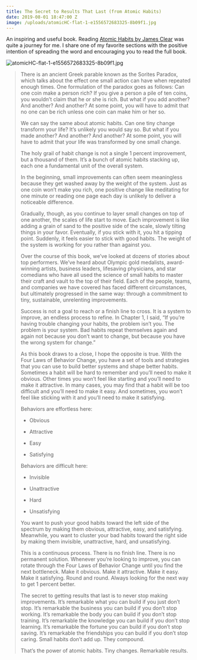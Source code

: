 ```yaml
---
title: The Secret to Results That Last (from Atomic Habits)
date: 2019-08-01 18:47:00 Z
image: /uploads/atomicHC-flat-1-e1556572683325-8b09f1.jpg
---
```


An inspiring and useful book. Reading [Atomic Habits by James Clear](https://jamesclear.com/atomic-habits) was quite a journey for me. I share one of my favorite sections with the positive intention of spreading the word and encouraging you to read the full book.

![atomicHC-flat-1-e1556572683325-8b09f1.jpg](/uploads/atomicHC-flat-1-e1556572683325-8b09f1.jpg)

> There is an ancient Greek parable known as the Sorites Paradox, which talks about the effect one small action can have when repeated enough times. One formulation of the paradox goes as follows: Can one coin make a person rich? If you give a person a pile of ten coins, you wouldn’t claim that he or she is rich. But what if you add another? And another? And another? At some point, you will have to admit that no one can be rich unless one coin can make him or her so.
>
> We can say the same about atomic habits. Can one tiny change transform your life? It’s unlikely you would say so. But what if you made another? And another? And another? At some point, you will have to admit that your life was transformed by one small change.
>
> The holy grail of habit change is not a single 1 percent improvement, but a thousand of them. It’s a bunch of atomic habits stacking up, each one a fundamental unit of the overall system.
>
> In the beginning, small improvements can often seem meaningless because they get washed away by the weight of the system. Just as one coin won’t make you rich, one positive change like meditating for one minute or reading one page each day is unlikely to deliver a noticeable difference.
>
> Gradually, though, as you continue to layer small changes on top of one another, the scales of life start to move. Each improvement is like adding a grain of sand to the positive side of the scale, slowly tilting things in your favor. Eventually, if you stick with it, you hit a tipping point. Suddenly, it feels easier to stick with good habits. The weight of the system is working for you rather than against you.
>
> Over the course of this book, we’ve looked at dozens of stories about top performers. We’ve heard about Olympic gold medalists, award-winning artists, business leaders, lifesaving physicians, and star comedians who have all used the science of small habits to master their craft and vault to the top of their field. Each of the people, teams, and companies we have covered has faced different circumstances, but ultimately progressed in the same way: through a commitment to tiny, sustainable, unrelenting improvements.
>
> Success is not a goal to reach or a finish line to cross. It is a system to improve, an endless process to refine. In Chapter 1, I said, “If you’re having trouble changing your habits, the problem isn’t you. The problem is your system. Bad habits repeat themselves again and again not because you don’t want to change, but because you have the wrong system for change.”
>
> As this book draws to a close, I hope the opposite is true. With the Four Laws of Behavior Change, you have a set of tools and strategies that you can use to build better systems and shape better habits. Sometimes a habit will be hard to remember and you’ll need to make it obvious. Other times you won’t feel like starting and you’ll need to make it attractive. In many cases, you may find that a habit will be too difficult and you’ll need to make it easy. And sometimes, you won’t feel like sticking with it and you’ll need to make it satisfying.
>
> Behaviors are effortless here:
>
> * Obvious
>
> * Attractive
>
> * Easy
>
> * Satisfying
>
> Behaviors are difficult here:
>
> * Invisible
>
> * Unattractive
>
> * Hard
>
> * Unsatisfying
>
> You want to push your good habits toward the left side of the spectrum by making them obvious, attractive, easy, and satisfying. Meanwhile, you want to cluster your bad habits toward the right side by making them invisible, unattractive, hard, and unsatisfying.
>
> This is a continuous process. There is no finish line. There is no permanent solution. Whenever you’re looking to improve, you can rotate through the Four Laws of Behavior Change until you find the next bottleneck. Make it obvious. Make it attractive. Make it easy. Make it satisfying. Round and round. Always looking for the next way to get 1 percent better.
>
> The secret to getting results that last is to never stop making improvements. It’s remarkable what you can build if you just don’t stop. It’s remarkable the business you can build if you don’t stop working. It’s remarkable the body you can build if you don’t stop training. It’s remarkable the knowledge you can build if you don’t stop learning. It’s remarkable the fortune you can build if you don’t stop saving. It’s remarkable the friendships you can build if you don’t stop caring. Small habits don’t add up. They compound.
>
> That’s the power of atomic habits. Tiny changes. Remarkable results.